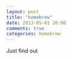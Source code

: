```yaml
---
layout: post
title: "homebrew"
date: 2013-05-01 20:00
comments: true
categories: homebrew
---
```


Just find out


